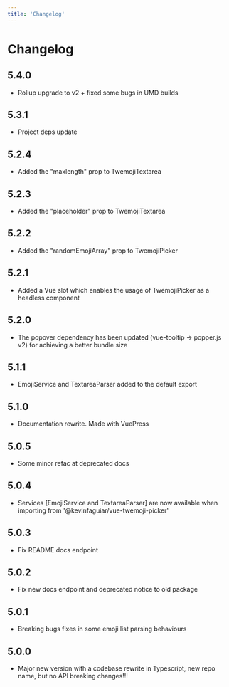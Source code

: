 ```yaml
---
title: 'Changelog'
---
```


# Changelog

## 5.4.0

- Rollup upgrade to v2 + fixed some bugs in UMD builds

## 5.3.1

- Project deps update

## 5.2.4

- Added the "maxlength" prop to TwemojiTextarea

## 5.2.3

- Added the "placeholder" prop to TwemojiTextarea

## 5.2.2

- Added the "randomEmojiArray" prop to TwemojiPicker

## 5.2.1

- Added a Vue slot which enables the usage of TwemojiPicker as a headless component

## 5.2.0

- The popover dependency has been updated (vue-tooltip -> popper.js v2) for achieving a better bundle size

## 5.1.1

- EmojiService and TextareaParser added to the default export

## 5.1.0

- Documentation rewrite. Made with VuePress

## 5.0.5

- Some minor refac at deprecated docs

## 5.0.4

- Services [EmojiService and TextareaParser] are now available when importing from '@kevinfaguiar/vue-twemoji-picker'

## 5.0.3

- Fix README docs endpoint

## 5.0.2

- Fix new docs endpoint and deprecated notice to old package

## 5.0.1

- Breaking bugs fixes in some emoji list parsing behaviours

## 5.0.0

- Major new version with a codebase rewrite in Typescript, new repo name, but no API breaking changes!!!